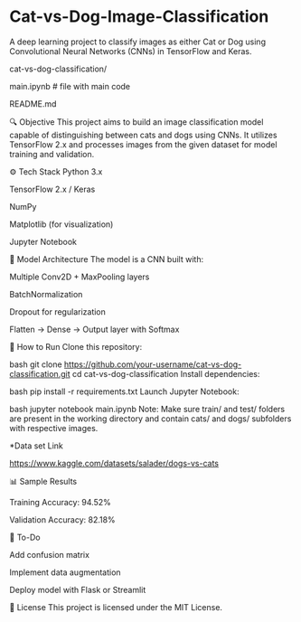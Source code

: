 # Cat-vs-Dog-Image-Classification
A deep learning project to classify images as either Cat or Dog using Convolutional Neural Networks (CNNs) in TensorFlow and Keras.


cat-vs-dog-classification/

 main.ipynb   # file with main code
 
 README.md    
        

🔍 Objective
This project aims to build an image classification model capable of distinguishing between cats and dogs using CNNs. It utilizes TensorFlow 2.x and processes images from the given dataset for model training and validation.

⚙️ Tech Stack
Python 3.x

TensorFlow 2.x / Keras

NumPy

Matplotlib (for visualization)

Jupyter Notebook



🧠 Model Architecture
The model is a CNN built with:

Multiple Conv2D + MaxPooling layers

BatchNormalization

Dropout for regularization

Flatten → Dense → Output layer with Softmax



🚀 How to Run
Clone this repository:

bash
git clone https://github.com/your-username/cat-vs-dog-classification.git
cd cat-vs-dog-classification
Install dependencies:

bash
pip install -r requirements.txt
Launch Jupyter Notebook:

bash
jupyter notebook main.ipynb
Note: Make sure train/ and test/ folders are present in the working directory and contain cats/ and dogs/ subfolders with respective images.


*Data set Link

https://www.kaggle.com/datasets/salader/dogs-vs-cats 


📊 Sample Results

Training Accuracy: 94.52%

Validation Accuracy: 82.18%


📌 To-Do

 Add confusion matrix

 Implement data augmentation

 Deploy model with Flask or Streamlit


 📄 License
This project is licensed under the MIT License.



